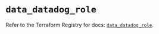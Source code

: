 # `data_datadog_role`

Refer to the Terraform Registry for docs: [`data_datadog_role`](https://registry.terraform.io/providers/datadog/datadog/3.71.0/docs/data-sources/role).
